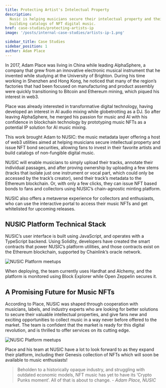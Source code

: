 ```yaml
---
title: Protecting Artist's Intelectual Property
description:
  Nusic is helping musicians secure their intelectual property and their fans to invest in their favorite artists by
  building catalogs of NFT digital music.
href: case-studies/protecting-artists-ip
image: '/posts/internal-case-studies/artists-ip-1.png'

sidebar_title: Case Studies
sidebar_position: 1
author: Adam Place
---
```


In 2017, Adam Place was living in China while leading AlphaSphere, a company that grew from an innovative electronic
musical instrument that he invented while studying at the University of Brighton. During his time working in Shenzhen
and Hong Kong, he noticed that many of the region’s factories that had been focused on manufacturing and product
assembly were quickly transitioning to Bitcoin and Ethereum mining, which piqued his interest in web3.

Place was already interested in transformative digital technology, having developed an interest in AI audio mixing while
globetrotting as a DJ. So after leaving AlphaSphere, he merged his passion for music and AI with his confidence in
blockchain technology by prototyping music NFTs as a potential IP solution for AI music mixing.

This work brought Adam to NUSIC: the music metadata layer offering a host of web3 utilities aimed at helping musicians
secure intellectual property and issue NFT bond securities, allowing fans to invest in their favorite artists and build
catalogs of non-fungible digital music.

NUSIC will enable musicians to simply upload their tracks, annotate their individual passages, and after proving
ownership by uploading a few stems (tracks that isolate just one instrument or vocal part, which could only be accessed
by the track’s creator), send their track’s metadata to the Ethereum blockchain. Or, with only a few clicks, they can
issue NFT based bonds to fans and collectors using NUSIC’s chain-agnostic minting platform.

NUSIC also offers a metaverse experience for collectors and enthusiasts, who can use the interactive portal to access
their music NFTs and get whitelisted for upcoming releases.

## NUSIC Platform Technical Stack

NUSIC’s user interface is built using JavaScript, and operates with a TypeScript backend. Using Solidity, developers
have created the smart contracts that power NUSIC’s platform utilities, and those contracts exist on the Ethereum
blockchain, supported by Chainlink’s oracle network.

![NUSIC Platform meetups](/posts/internal-case-studies/musician-ip-2.png)

When deploying, the team currently uses Hardhat and Alchemy, and the platform is monitored using Block Explorer while
Open Zeppelin secures it.

## A Promising Future for Music NFTs

According to Place, NUSIC was shaped through cooperation with musicians, labels, and industry experts who are looking
for better solutions to secure their valuable intellectual properties, and give fans new and exciting opportunities to
collect music in a way never before offered to the market. The team is confident that the market is ready for this
digital revolution, and is thrilled to offer services on its cutting edge.

![NUSIC Platform meetups](/posts/internal-case-studies/musician-ip-1.png)

Place and his team at NUSIC have a lot to look forward to as they expand their platform, including their Genesis
collection of NFTs which will soon be available to music enthusiasts!

> Beholden to a historically opaque industry, and struggling with outdated economic models, NFT music has yet to have
> its ‘Crypto Punks moment’. All of that is about to change. _- Adam Place, NUSIC_
